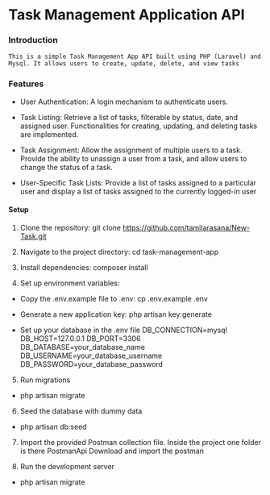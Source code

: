 # Task Management Application API

### Introduction
    This is a simple Task Management App API built using PHP (Laravel) and Mysql. It allows users to create, update, delete, and view tasks

### Features
- User Authentication: A login mechanism to authenticate users.

- Task Listing: Retrieve a list of tasks, filterable by status, date, and assigned user. Functionalities for creating,       updating, and deleting tasks are implemented.

- Task Assignment: Allow the assignment of multiple users to a task. Provide the ability to unassign a user from a task, and allow users to change the status of a task.

- User-Specific Task Lists: Provide a list of tasks assigned to a particular user and display a list of tasks assigned to the currently logged-in user

#### Setup

1. Clone the repository: 
    git clone https://github.com/tamilarasana/New-Task.git

2. Navigate to the project directory:
    cd task-management-app

3. Install dependencies:
    composer install

4. Set up environment variables:

- Copy the .env.example file to .env:
    cp .env.example .env

- Generate a new application key:
    php artisan key:generate

- Set up your database in the .env file
    DB_CONNECTION=mysql
    DB_HOST=127.0.0.1
    DB_PORT=3306
    DB_DATABASE=your_database_name
    DB_USERNAME=your_database_username
    DB_PASSWORD=your_database_password

5. Run migrations
- php artisan migrate 

6. Seed the database with dummy data
- php artisan db:seed

7. Import the provided Postman collection file.
    Inside the project one folder is there PostmanApi Download and import the postman

8. Run the development server
- php artisan migrate
    



